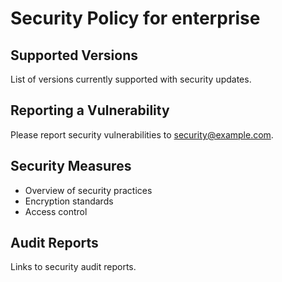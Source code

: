 # Security Policy for enterprise

## Supported Versions
List of versions currently supported with security updates.

## Reporting a Vulnerability
Please report security vulnerabilities to security@example.com.

## Security Measures
- Overview of security practices
- Encryption standards
- Access control

## Audit Reports
Links to security audit reports.
